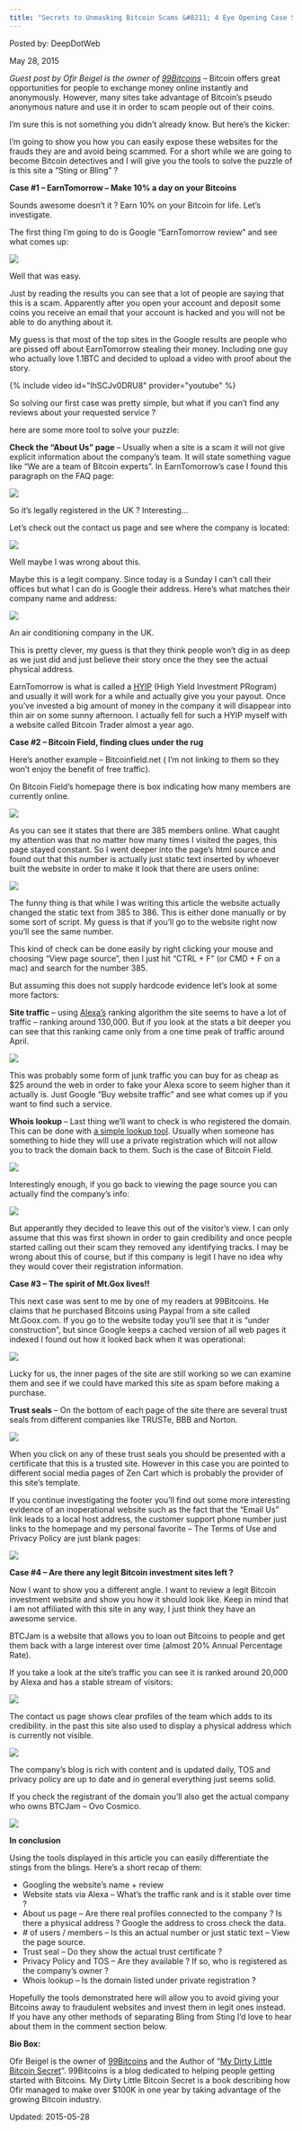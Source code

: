 ```yaml
---
title: "Secrets to Unmasking Bitcoin Scams &#8211; 4 Eye Opening Case Studies"
---
```


Posted by: DeepDotWeb 

<span>May 28, 2015</span>
    

<p><em>Guest post by Ofir Beigel is the owner of <a href="http://99bitcoins.com/">99Bitcoins</a></em> &#8211; Bitcoin offers great opportunities for people to exchange money online instantly and anonymously. However, many sites take advantage of Bitcoin’s pseudo anonymous nature and use it in order to scam people out of their coins.</p>
<p>I’m sure this is not something you didn’t already know. But here’s the kicker:</p>
<p>I’m going to show you how you can easily expose these websites for the frauds they are and avoid being scammed. For a short while we are going to become Bitcoin detectives and I will give you the tools to solve the puzzle of is this site a “Sting or Bling” ?</p>
<p><strong>Case #1 &#8211; EarnTomorrow &#8211; Make 10% a day on your Bitcoins</strong></p>
<p>Sounds awesome doesn’t it ? Earn 10% on your Bitcoin for life. Let’s investigate.</p>
<p>The first thing I’m going to do is Google “EarnTomorrow review” and see what comes up:</p>

<img src="https://gir.pub/deepdotweb/imgs/2015/05/13.png">

<p>Well that was easy.</p>
<p>Just by reading the results you can see that a lot of people are saying that this is a scam. Apparently after you open your account and deposit some coins you receive an email that your account is hacked and you will not be able to do anything about it.</p>
<p>My guess is that most of the top sites in the Google results are people who are pissed off about EarnTomorrow stealing their money. Including one guy who actually love 1.1BTC and decided to upload a video with proof about the story.</p>

{% include video id="IhSCJv0DRU8" provider="youtube" %}

<p>So solving our first case was pretty simple, but what if you can’t find any reviews about your requested service ?</p>
<p>here are some more tool to solve your puzzle:</p>
<p><strong>Check the “About Us” page</strong> &#8211; Usually when a site is a scam it will not give explicit information about the company’s team. It will state something vague like “We are a team of Bitcoin experts”. In EarnTomorrow’s case I found this paragraph on the FAQ page:</p>

<img src="https://gir.pub/deepdotweb/imgs/2015/05/22.png">

<p>So it’s legally registered in the UK ? Interesting…</p>
<p>Let’s check out the contact us page and see where the company is located:</p>

<img src="https://gir.pub/deepdotweb/imgs/2015/05/32.png">

<p>Well maybe I was wrong about this.</p>
<p>Maybe this is a legit company. Since today is a Sunday I can’t call their offices but what I can do is Google their address. Here’s what matches their company name and address:</p>

<img src="https://gir.pub/deepdotweb/imgs/2015/05/42.png">

<p>An air conditioning company in the UK.</p>
<p>This is pretty clever, my guess is that they think people won’t dig in as deep as we just did and just believe their story once the they see the actual physical address.</p>
<p>EarnTomorrow is what is called a <a href="https://en.wikipedia.org/wiki/High-yield_investment_program">HYIP</a> (High Yield Investment PRogram) and usually it will work for a while and actually give you your payout. Once you’ve invested a big amount of money in the company it will disappear into thin air on some sunny afternoon. I actually fell for such a HYIP myself with a website called Bitcoin Trader almost a year ago.</p>
<p><strong>Case #2 &#8211; Bitcoin Field, finding clues under the rug</strong></p>
<p>Here’s another example &#8211; Bitcoinfield.net ( I’m not linking to them so they won’t enjoy the benefit of free traffic).</p>
<p>On Bitcoin Field’s homepage there is box indicating how many members are currently online.</p>

<img src="https://gir.pub/deepdotweb/imgs/2015/05/5.png">

<p>As you can see it states that there are 385 members online. What caught my attention was that no matter how many times I visited the pages, this page stayed constant. So I went deeper into the page’s html source and found out that this number is actually just static text inserted by whoever built the website in order to make it look that there are users online:</p>

<img src="https://gir.pub/deepdotweb/imgs/2015/05/62.png">

<p>The funny thing is that while I was writing this article the website actually changed the static text from 385 to 386. This is either done manually or by some sort of script. My guess is that if you’ll go to the website right now you’ll see the same number.</p>
<p>This kind of check can be done easily by right clicking your mouse and choosing “View page source”, then I just hit “CTRL + F” (or CMD + F on a mac) and search for the number 385.</p>
<p>But assuming this does not supply hardcode evidence let’s look at some more factors:</p>
<p><strong>Site traffic</strong> &#8211; using <a href="http://www.alexa.com/">Alexa’s</a> ranking algorithm the site seems to have a lot of traffic &#8211; ranking around 130,000. But if you look at the stats a bit deeper you can see that this ranking came only from a one time peak of traffic around April.</p>

<img src="https://gir.pub/deepdotweb/imgs/2015/05/74.png">

<p>This was probably some form of junk traffic you can buy for as cheap as $25 around the web in order to fake your Alexa score to seem higher than it actually is. Just Google “Buy website traffic” and see what comes up if you want to find such a service.</p>
<p><strong>Whois lookup </strong>&#8211; Last thing we’ll want to check is who registered the domain. This can be done with <a href="http://whois.domaintools.com/">a simple lookup tool</a>. Usually when someone has something to hide they will use a private registration which will not allow you to track the domain back to them. Such is the case of Bitcoin Field.</p>

<img src="https://gir.pub/deepdotweb/imgs/2015/05/81.png">

<p>Interestingly enough, if you go back to viewing the page source you can actually find the company’s info:</p>

<img src="https://gir.pub/deepdotweb/imgs/2015/05/9.png">

<p>But apperantly they decided to leave this out of the visitor’s view. I can only assume that this was first shown in order to gain credibility and once people started calling out their scam they removed any identifying tracks. I may be wrong about this of course, but if this company is legit I have no idea why they would cover their registration information.</p>
<p><strong>Case #3 &#8211; The spirit of Mt.Gox lives!!</strong></p>
<p>This next case was sent to me by one of my readers at 99Bitcoins. He claims that he purchased Bitcoins using Paypal from a site called Mt.Goox.com. If you go to the website today you’ll see that it is “under construction”, but since Google keeps a cached version of all web pages it indexed I found out how it looked back when it was operational:</p>

<img src="https://gir.pub/deepdotweb/imgs/2015/05/10.png">

<p>Lucky for us, the inner pages of the site are still working so we can examine them and see if we could have marked this site as spam before making a purchase.</p>
<p><strong>Trust seals</strong> &#8211; On the bottom of each page of the site there are several trust seals from different companies like TRUSTe, BBB and Norton.</p>

<img src="https://gir.pub/deepdotweb/imgs/2015/05/111.png">

<p>When you click on any of these trust seals you should be presented with a certificate that this is a trusted site. However in this case you are pointed to different social media pages of Zen Cart which is probably the provider of this site’s template.</p>
<p>If you continue investigating the footer you’ll find out some more interesting evidence of an inoperational website such as the fact that the “Email Us” link leads to a local host address, the customer support phone number just links to the homepage and my personal favorite &#8211; The Terms of Use and Privacy Policy are just blank pages:</p>

<img src="https://gir.pub/deepdotweb/imgs/2015/05/121.png">

<p><strong>Case #4 &#8211; Are there any legit Bitcoin investment sites left ?</strong></p>
<p>Now I want to show you a different angle. I want to review a legit Bitcoin investment website and show you how it should look like. Keep in mind that I am not affiliated with this site in any way, I just think they have an awesome service.</p>
<p>BTCJam is a website that allows you to loan out Bitcoins to people and get them back with a large interest over time (almost 20% Annual Percentage Rate).</p>
<p>If you take a look at the site’s traffic you can see it is ranked around 20,000 by Alexa and has a stable stream of visitors:</p>

<img src="https://gir.pub/deepdotweb/imgs/2015/05/131.png">

<p>The contact us page shows clear profiles of the team which adds to its credibility. in the past this site also used to display a physical address which is currently not visible.</p>

<img src="https://gir.pub/deepdotweb/imgs/2015/05/14.png">

<p>The company’s blog is rich with content and is updated daily, TOS and privacy policy are up to date and in general everything just seems solid.</p>
<p>If you check the registrant of the domain you’ll also get the actual company who owns BTCJam &#8211; Ovo Cosmico.</p>

<img src="https://gir.pub/deepdotweb/imgs/2015/05/15.png">

<p><strong>In conclusion</strong></p>
<p>Using the tools displayed in this article you can easily differentiate the stings from the blings. Here’s a short recap of them:</p>
<ul>
<li>Googling the website’s name + review</li>
<li>Website stats via Alexa &#8211; What’s the traffic rank and is it stable over time ?</li>
<li>About us page &#8211; Are there real profiles connected to the company ? Is there a physical address ? Google the address to cross check the data.</li>
<li># of users / members &#8211; Is this an actual number or just static text &#8211; View the page source.</li>
<li>Trust seal &#8211; Do they show the actual trust certificate ?</li>
<li>Privacy Policy and TOS &#8211; Are they available ? If so, who is registered as the company’s owner ?</li>
<li>Whois lookup &#8211; Is the domain listed under private registration ?</li>
</ul>
<p>Hopefully the tools demonstrated here will allow you to avoid giving your Bitcoins away to fraudulent websites and invest them in legit ones instead. If you have any other methods of separating Bling from Sting I’d love to hear about them in the comment section below.</p>
<p><strong>Bio Box:</strong></p>
<p>Ofir Beigel is the owner of <a href="http://99bitcoins.com/">99Bitcoins</a> and the Author of “<a href="http://99bitcoins.com/my-dirty-little-bitcoin-secret-lp/">My Dirty Little Bitcoin Secret</a>”. 99Bitcoins is a blog dedicated to helping people getting started with Bitcoins. My Dirty Little Bitcoin Secret is a book describing how Ofir managed to make over $100K in one year by taking advantage of the growing Bitcoin industry.</p>

Updated: 2015-05-28

